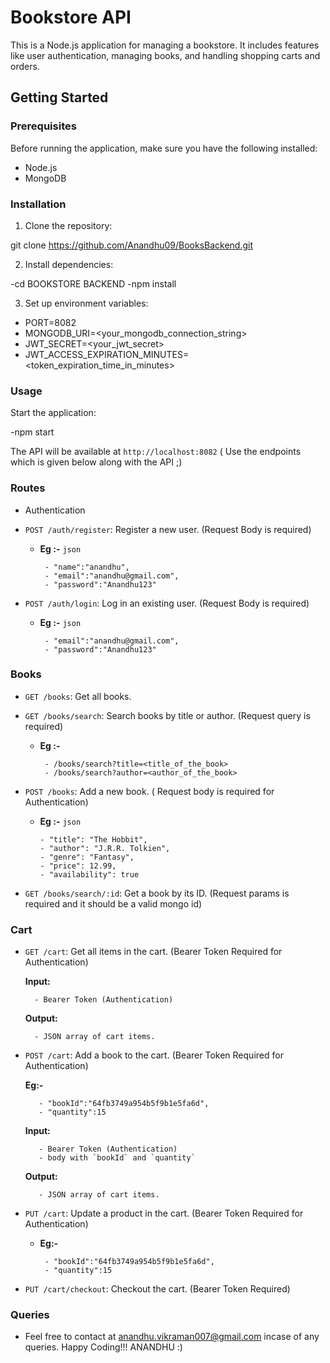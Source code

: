 # Bookstore API

This is a Node.js application for managing a bookstore. It includes features like user authentication, managing books, and handling shopping carts and orders.

## Getting Started

### Prerequisites

Before running the application, make sure you have the following installed:

- Node.js
- MongoDB

### Installation

1. Clone the repository:

git clone https://github.com/Anandhu09/BooksBackend.git

2. Install dependencies:

-cd BOOKSTORE BACKEND
-npm install

3. Set up environment variables:

- PORT=8082
- MONGODB_URI=<your_mongodb_connection_string>
- JWT_SECRET=<your_jwt_secret>
- JWT_ACCESS_EXPIRATION_MINUTES=<token_expiration_time_in_minutes>

### Usage

Start the application:

-npm start

The API will be available at `http://localhost:8082` ( Use the endpoints which is given below along with the API ;)

### Routes

- Authentication

* `POST /auth/register`: Register a new user. (Request Body is required)
   - **Eg :-** `json` 
       
          - "name":"anandhu",
          - "email":"anandhu@gmail.com",
          - "password":"Anandhu123"

* `POST /auth/login`: Log in an existing user. (Request Body is required)
   - **Eg :-** `json` 
       
          - "email":"anandhu@gmail.com",
          - "password":"Anandhu123"

### Books

- `GET /books`: Get all books.
- `GET /books/search`: Search books by title or author. (Request query is required)
   - **Eg :-**

          - /books/search?title=<title_of_the_book>
          - /books/search?author=<author_of_the_book>

- `POST /books`: Add a new book. ( Request body is required for Authentication)

  - **Eg :-** `json`
    
        - "title": "The Hobbit",
        - "author": "J.R.R. Tolkien",
        - "genre": "Fantasy",
        - "price": 12.99,
        - "availability": true
    

- `GET /books/search/:id`: Get a book by its ID. (Request params is required and it should be a valid mongo id)

### Cart

- `GET /cart`: Get all items in the cart. (Bearer Token Required for Authentication)

    **Input:**

        - Bearer Token (Authentication)

    **Output:**

        - JSON array of cart items.

- `POST /cart`: Add a book to the cart. (Bearer Token Required for Authentication)

   **Eg:-**
         
         - "bookId":"64fb3749a954b5f9b1e5fa6d",  
         - "quantity":15
          

     **Input:**

         - Bearer Token (Authentication)
         - body with `bookId` and `quantity`

     **Output:**

         - JSON array of cart items.

- `PUT /cart`: Update a product in the cart. (Bearer Token Required for Authentication)

     - **Eg:-**
         
            - "bookId":"64fb3749a954b5f9b1e5fa6d",  
            - "quantity":15
         

- `PUT /cart/checkout`: Checkout the cart. (Bearer Token Required)

### Queries

- Feel free to contact at anandhu.vikraman007@gmail.com incase of any queries. Happy Coding!!! ANANDHU :)
